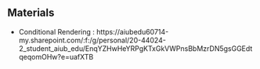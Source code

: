 <h2>Materials</h2>
<ul>
  <li>Conditional Rendering : https://aiubedu60714-my.sharepoint.com/:f:/g/personal/20-44024-2_student_aiub_edu/EnqYZHwHeYRPgKTxGkVWPnsBbMzrDN5gsGGEdtqeqomOHw?e=uafXTB</li>
</ul>
